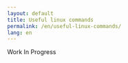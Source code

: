 ```yaml
---
layout: default
title: Useful linux commands
permalink: /en/useful-linux-commands/
lang: en
---
```


Work In Progress